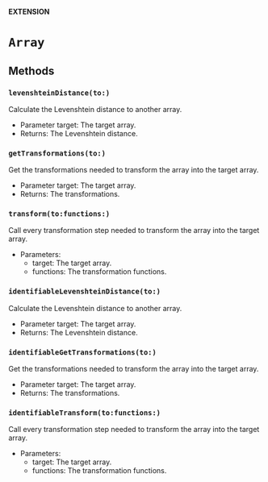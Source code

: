 **EXTENSION**

# `Array`

## Methods
### `levenshteinDistance(to:)`

Calculate the Levenshtein distance to another array.
- Parameter target: The target array.
- Returns: The Levenshtein distance.

### `getTransformations(to:)`

Get the transformations needed to transform the array into the target array.
- Parameter target: The target array.
- Returns: The transformations.

### `transform(to:functions:)`

Call every transformation step needed to transform the array into the target array.
- Parameters:
    - target: The target array.
    - functions: The transformation functions.

### `identifiableLevenshteinDistance(to:)`

Calculate the Levenshtein distance to another array.
- Parameter target: The target array.
- Returns: The Levenshtein distance.

### `identifiableGetTransformations(to:)`

Get the transformations needed to transform the array into the target array.
- Parameter target: The target array.
- Returns: The transformations.

### `identifiableTransform(to:functions:)`

Call every transformation step needed to transform the array into the target array.
- Parameters:
    - target: The target array.
    - functions: The transformation functions.
